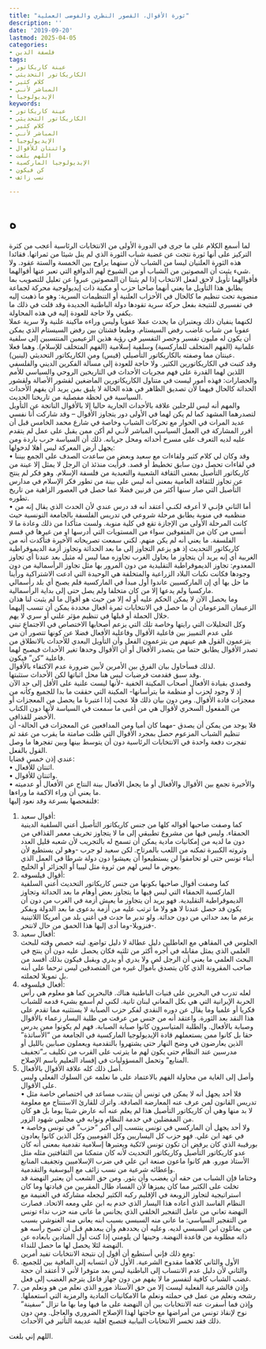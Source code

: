 ```yaml
---
title: "ثورة الأقوال، القصور النظري والفوضى العملية"
description: ''
date: '2019-09-20'
lastmod: 2025-04-05
categories:
- فلسفة الدين
tags:
- عينة كاريكاتور
- الكاريكاتور التحديثي
- كلام كثير
- المباشر لأنـي
- الإيديولوجيا
keywords:
- عينة كاريكاتور
- الكاريكاتور التحديثي
- كلام كثير
- المباشر لأنـي
- الإيديولوجيا
- واثنتان للأقوال
- اللهم بلغت
- الإيديولوجيا الماركسية
- كن فيكون
- نسب زائف

---
```

# **ه**

لما أسمع الكلام على ما جرى في الدورة الأولى من الانتخابات الرئاسية أعجب من كثرة التركيز على أنها ثورة نتجت عن غضبة شباب الثورة الذي لم ينل شيئا من ثمراتها. فقائدا هذه الثورة العلنيان ليسا من الشباب لأن سنهما يراوح بين الخمسة والستة عقود. ولا شيء يثبت أن المصوتين من الشباب أو من الشيوخ لهم الدوافع التي تعبر عنها أقوالهما.  
فأقوالهما تأويل لاحق لفعل الانتخاب إذا لم يثبتا ان المصوتين عبروا عن تعليل للتصويب بما يطابق هذا التأويل ما يعني أنهما صاحبا حزب أو مكينة ذات إيديولوجية محركة لجماعة منضوية تحت تنظيم ما كالحال في الأحزاب العلنية أو التنظيمات السرية: وهو ما ذهبت إليه في تفسيري للنتيجة بفعل حركة سرية تقودها دولة الباطنية الجديدة وقد قلت في ذلك ما يكفي ولا حاجة للعودة إليه في هذه المحاولة.  
لكنهما ينفيان ذلك ويعتبران ما يحدث عملا عفويا وليس وراءه ماكينة علنية ولا سرية عملا عفويا من شباب غاضب رفض السيستام. وطبعا فشتان بين رفض السيستام الذي يمكن أن يكون له مليون تفسير وحصر التفسير في رؤية هذين الزعيمين المنتسبين إلى سلفية علمانية (الفهم المتخلف للماركسية) وسلفية إسلامية (الفهم المتخلف للإسلام). وهما فعلا عينتان مما وصفته بالكاريكاتور التأصيلي (قيس) ومن الكاريكاتور التحديثي (لينين).  
وقد كتبت في الكاريكاتورين الكثير. ولا حاجة للعودة إلى مسألة الفكرين الديني والفلسفي اللذين لهما القدرة على فهم مجريات الأحداث في التاريخين الروحي والسياسي للأمم والحضارات: فهذه أمور ليست في متناول الكاريكاتورين الماضغين لقشور الأصالة ولقشور الحداثة كالحال فيهما لأن تصديق الظاهر في هذه الحالة لا يليق بمن يريد أن يفهم الأحداث السياسية في لحظة مفصلية من تاريخنا الحديث.  
والمهم أنه ليس للرجلين علاقة بالأحداث الجارية حاليا إلا بالأقوال الناتجة عن التأويل لتصدرهما المشهد كما لم يكن لهما في الأولى دور يتجاوز الأقوال – وقد شاركت أنا نفسي عديد المرات في الحوار مع تحركات الشباب وخاصة في شارع محمد الخامس قبل أن أقرر المشاركة في العمل السياسي المباشر لأنـي لم أكن ممن يقبل على عمل لم يتقدم عليه لديه التعرف على مسرح أحداثه ومحل جريانه. ذلك أن السياسة حرب باردة ومن يجهل أرض المعركة ليس أهلا لدخولها:  
• وقد وكان لي كلام كثير ولقاءات مع سعيد وبعض من ساعدت الصدف على الجمع بيننا في لقاءات تحصل دون سابق تخطيط أو قصد. فرأيت منذئذ ان الرجل لا يمثل إلا عينة من كاريكاتور التأصيل بمعنى الثقافة الشعبية والتعبدية من فلسفة الإسلام. وهو فكر لم ينتج عن تجاوز للثقافة العامية بمعنى أنه ليس على بينة من تطور فكر الإسلام في مدارس التأصيل التي صار سنها أكثر من قرنين فضلا عما حصل في العصور الزاهية من تاريخ تطوره.  
• أما الثاني فإنـي لا أعرفه لكنـي أعتقد أنه قد درس عندي لأن الحدث الذي يقال إنه من منظميه في منوبة يطابق مرحلة شروعي في تدريس الفلسفة بالجامعة التونسية حيث كانت المرحلة الأولى من الإجازة تقع في كلية منوبة. ولست متأكدا من ذلك وعادة ما لا أنسى من كان من المتفوقين سواء من المستويات التي أدرسها او من غيرها في قسم الفلسفة. ما يعني أنه لم يكن منهم. لكني سمعت تصريحاته الأخيرة فتأكدت أنه من كاريكاتور التحديث إذ هو يزعم التجاوز إلى ما بعد الحداثة وتجاوز أزمة الديموقراطية الغربية أي إنه يريد أن يتجاوز ما يحاول الغرب تجاوزه مما ليس له مثيل بعد عندنا أي تجاوز المعدوم: تجاوز الديموقراطية التقليدية من دون المرور بها مثل تجاوز الرأسمالية من دون وجودها فكانت نكبات البلاد الزراعية والمتخلفة هي الوحيدة التي ادعت الاشتراكية ورأينا ما حل بها أي إن الماركسيين عاندوا أول مبدأ في الماركسية فلم يصبح أي بلد رأسمالي ماركسيا ولم يدعها إلا من كان متخلفا ولم يصل حتى إلى بداية الرأسمالية.  
وما يحصل الآن لا يمكن الحكم عليه أو له إلا من حيث هو أقوال ما لم يثبت لنا هذان الزعيمان المزعومان أن ما حصل في الانتخابات ثمرة أفعال محددة يمكن أن تنسب إليهما خلال الحملة أو قبلها في تنظيم مؤثر علني أو سري لا يهم.  
وكل التحليلات التي رايتها وخاصة تلك التي يزعم أصحابها الاختصاص في الاجتماع تبني على عدم التمييز بين فاعلية الأقوال وفاعلية الأفعال فضلا عن كونها تتصور أن من يتزعمون القول هم عينهم من يتزعمون الفعل وأن التأويل البعدي للأحداث بالانطلاق من تصدر الأقوال يطابق حتما من يتصدر الأفعال أو أن الأقوال وحدها تغير الأحداث فيصبح لهما فاعلية “كن” فيكون.  
لذلك فسأحاول بيان الفرق بين الأمرين لأبين ضرورة عدم الاكتفاء بالأقوال.  
وقد سبق فقدمت فرضيات ليس هنا محل اثباتها لكن الأحداث ستثبتها.  
وقصدي بقيادة الأفعال أصحاب المكينة الخفية -لأنها ليست علنية على الأقل إلى حد الآن إذ لا وجود لحزب أو منظمة ما يترأسانها- المكينة التي حققت ما بدا للجميع وكأنه من معجزات قادة الأقوال. ومن دون بيان ذلك فلا عجب إذا اعتبرنا ما يحصل من المعجزات أو من المفعول السحري لأقوال هي من أغبى ما سمعت في السياسة لأنها دون الكتاب الأخضر للقذافي.  
فلا يوجد من يمكن أن يصدق -مهما كان أميا ومن المدافعين عن المعجزات في الحالة- أن تنظيم الشباب المزعوم حصل بمجرد الأقوال التي ظلت صامتة ما يقرب من عقد ثم تفجرت دفعة واحدة في الانتخابات الرئاسية دون أن يتوسط بينها وبين تفجرها ما وصل القول بالفعل.  
عندي إذن خمس قضايا:  
• اثنتان للأفعال.  
• واثنتان للأقوال.  
• والأخيرة تجمع بين الأقوال والأفعال أو ما يجعل الأفعال بينة النتاج عن الأفعال أو عدميته ما يعني أن وراء الاكمة ما وراءها.  
فلنفحصها بسرعة وقد نعود إليها:  
1. أقوال سعيد:  
كما وصفت صاحبها أقواله كلها من جنس كاريكاتور التأصيل أعني السلفية الدينية الحمقاء. وليس فيها من مشروع تطبيقي إلى ما لا يتجاوز تخريف معمر القذافي من دون ما لديه من إمكانيات مادية يمكن أن تسمح له بالتجريب لأن شعبه قليل العدد وثروته الكبيرة تمكنه من اللعب بالمرتاح. لكن سعيد لو جرب -وهو لن يستطيع لأن أبناء تونس حتى لو تحامقوا لن يستطيعوا أن يعيشوا دون دولة شرطا في العمل الذي يعوض ما ليس لهم من ثروة مثل ليبيا أو الجزائر أو الخليج.  
2. أقوال فيلسوفه:  
كما وصفت أقوال صاحبها بكونها من جنس كاريكاتور التحديث أعني السلفية الماركسية الحمقاء التي ليس فيها ما يتجاوز بعض أوهام ما بعد الحداثة وتجاوز الديموقراطية التقليدية. فهو يريد أن يتجاوز ما يعيش أزمة في الغرب من دون أن يكون قد حصل عندنا لا هو ولا ما ترتب عليه من أزمة بدعوى ما بعد الدولة وبفكر يزعم ما بعد حداثي من دون حداثة. ولو تدبر ما حدث في أغنى بلد من أمريكا اللاتينية -فنزويلا-وما أدى إليها هذا الحمق من حال لانتحر.  
3. أفعال سعيد:  
الجلوس في المقاهي مع العاطلين دليل عطالة لا دليل تواضع. ليته خصص وقته للبحث العلمي الذي يمثل مقابله في أجره أكثر من ثلثيه فكان يحصل عليه دون أن ينتج في البحث العلمي ما يعني أن الرجل لص ولا يدري أو يدري ويقبل فيكون بذلك أفسد من صاحب المقرونة الذي كان يتصدق بأموال غيره من المتصدقين ليس ترحما على أبنه بل تمويلا لحملته.  
4. أفعال فيلسوفه:  
لعله تدرب في البحرين على فنيات الباطنية هناك. فالبحرين كما هو معلوم هي رأس الحربة الإيرانية التي هي بكل المعاني لبنان ثانية. لكني لم أسمع بشيء قدمه للشباب فكريا أو علميا وما يقال عن دوره النقدي لفكر حزب الصبابة لا يستثنيه مما تقدم على هذا النقد بعد الثورة. واعتقد أنه من جنس من عرفت من طلبة اليسار زعماء بالأقوال وصبابة بالأفعال. والطلبة المتياسرون كانوا صبابة الصبابة. فهم لم يكونوا ممن يدرس حقا بل كانوا ممن يستعملهم قادة الإيديولوجيا الماركسية في الجامعة من “الأساتذة” الذين يعارضون في وضح النهار حتى يشتهروا بالتقدمية ويعملون صبابين بالليل أو مدرسين عند النظام حتى يكون لهم ما يترتب على القرب من تكليف بـ”تجفيف المنابع” وتحمل المسؤوليات في إفساد التعليم باسم الإصلاح.  
5. أصل ذلك كله علاقة الأقوال بالأفعال.  
وأصل إلى الغاية من محاولة الفهم بالاعتماد على ما نعلمه عن السلوك الفعلي وليس على الأقوال.  
• فلا أحد يجهل أنه لا يمكن في تونس أن ينتدب مساعد في اختصاص خاصة مثل تدريس القانون لمن عرف عنه المعارضة الصادقة. واترك للقارئ الاستنتاج مع معلومة لا بد منها وهي أن كاريكاتور التأصيل هذا لم يعلم عنه أنه عارض شيئا يوما بل هو كان من المفضلين في خدمة النظام ونوابه في مجلس شهود الزور.  
• ولا أحد يجهل أن الماركسي في تونس ينتسب إلى أكبر “حزب” في تونس وخاصة في عهد ابن علي. فهو حزب كل اليساريين وكل القوميين وكل الذين كانوا يعادون بورقيبة الذي كان يرفض أن تكون تونس لائكية ويعتبرها إسلامية تقدمية بمعنى أنه كان عدو كاريكاتور التأصيل وكاريكاتور التحديث لأنه كان متمكنا من الثقافتين مثله مثل الأستاذ مورو. هم كانوا ماعون صنعة ابن علي في ضرب الإسلاميين وتجفيف المنابع وإعطائه شرعية من نسب زائف مع اليوسفية والتقدمية.  
وختاما فإن الشباب من حقه أن يغضب وأن يثور. ومن حق الشعب أن يعتبر النهضة قد تخلت على الكثير مما كان يميزها لأن الفساد طال المقربين من قيادتها وما كان استراتيجية لتجاوز الزوبعة في الإقليم ركبه الكثير ليجعله مشاركة في الغنيمة مع النظام الفاسد الذي أعاده هذا اليسار الذي خدم به ابن علي ومعه الاتحاد. فصارت النهضة تعاني من عامل التفجير الخلقي الذي يجانس ما عانى منه حزب نداء تونس من التفجير السياسي: ما عانى منه السبسي بسبب ابنه يعاني منه الغنوشي بسبب من يماثلون ابن السبسي لديه. وعليه أن يحددهم وأن يبعدهم قبل أن تصبح رأسه هو ذاته مطلوبة من قاعدة النهضة. وحينها لن يلومني إذا كنت أول المنادين بابعاده عن النهضة لئلا يحصل لها ما حصل للنداء.  
ومع ذلك فإني أستطيع أن أقول إن نتيجة الانتخابات تفيد أمرين:  
1. الأول والثاني كلاهما مقدوح الشرعية. الأول لأن انتسابه إلى المافية بين للجميع. والثاني لأن دليل عدم الانتساب إلى الباطنية ليس بعد متوفرا لأني لا أعتقد أن حجة غضب الشباب كافية لتفسير ما لا يفهم من دون جهاز فاعل يترجم الغضب إلى فعل.  
2. وإذن فالشرعية الفعلية ليست إلا من حق الأستاذ مورو الذي نعلم من هو ونعلم من رشحه ونعلم من عمل في حملته ونعلم ما الامكانيات المادية والرمزية التي استعملها. وإذن فما أسفرت عنه الانتخابات بين أن النهضة على ما فيها وما بها ما تزال “سفينة” نوح لإنقاذ تونس من أمراضها مع حاجتها لهذا الإصلاح الضروري والعاجل. ومن دون ذلك فقد تخسر الانتخابات النيابية فتصبح اقلية عديمة التأثير في الأحداث.

اللهم إني بلغت.

###
